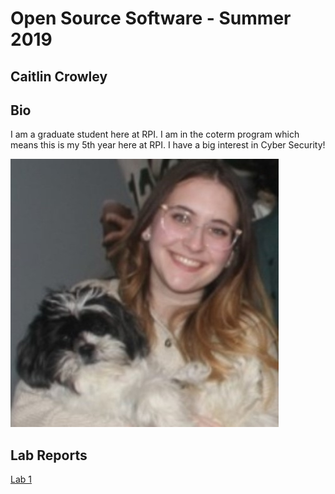 # Open Source Software - Summer 2019
## Caitlin Crowley

## Bio
I am a graduate student here at RPI. I am in the coterm program which means this is my 5th year here at RPI. I have a big interest in Cyber Security!

![Me and Oreo](/Images/me.jpg)



## Lab Reports
[Lab 1](labs/lab-01/report.md)

